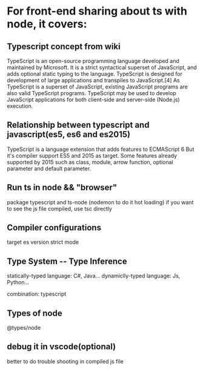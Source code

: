 # For front-end sharing about ts with node, it covers:

## Typescript concept from wiki

TypeScript is an open-source programming language developed and maintained by Microsoft. It is a strict syntactical superset of JavaScript, and adds optional static typing to the language.
TypeScript is designed for development of large applications and transpiles to JavaScript.[4] As TypeScript is a superset of JavaScript, existing JavaScript programs are also valid TypeScript programs. TypeScript may be used to develop JavaScript applications for both client-side and server-side (Node.js) execution.

## Relationship between typescript and javascript(es5, es6 and es2015)
TypeScript is a language extension that adds features to ECMAScript 6
But it's compiler support ES5 and 2015 as target.
Some features already supported by 2015 such as class, module, arrow function, optional parameter and default parameter.


## Run ts in node && "browser"
package typescript and ts-node (nodemon to do it hot loading)
if you want to see the js file compiled, use tsc directly

## Compiler configurations
target es version
strict mode

## Type System -- Type Inference

statically-typed language: C#, Java...
dynamiclly-typed language: Js, Python...

combination: typescript

## Types of node
@types/node

## debug it in vscode(optional)
better to do trouble shooting in compiled js file
